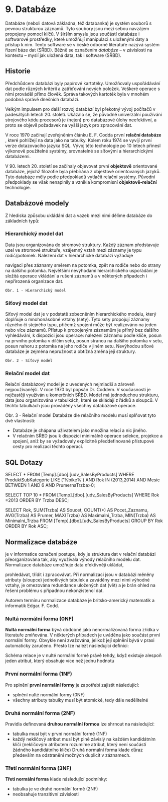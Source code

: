 # 9. Databáze

Databáze (neboli datová základna, též databanka) je systém souborů s pevnou strukturou záznamů. Tyto
soubory jsou mezi sebou navzájem propojeny pomocí klíčů. V širším smyslu jsou součástí databáze i
softwarové prostředky, které umožňují manipulaci s uloženými daty a přístup k nim. Tento software se v
české odborné literatuře nazývá systém řízení báze dat (SŘBD). Běžně se označením _databáze_ – v
závislosti na kontextu – myslí jak uložená data, tak i software (SŘBD).

## Historie

Předchůdcem databází byly papírové kartotéky. Umožňovaly uspořádávání dat podle různých kritérií a
zatřiďování nových položek. Veškeré operace s nimi prováděl přímo člověk. Správa takových kartoték byla
v mnohém podobná správě dnešních databází.

Velkým impulsem pro další rozvoj databází byl překotný vývoj počítačů v padesátých letech 20. století.
Ukázalo se, že původně univerzální používání strojového kódu procesorů je (nejen) pro databázové úlohy
neefektivní, a proto se objevil požadavek na vyšší jazyk pro zpracování dat.

V roce 1970 začínají zveřejněním článku E. F. Codda první **relační databáze** , které pohlížejí na data jako
na tabulky. Kolem roku 1974 se vyvíjí první verze dotazovacího jazyka SQL. Vývoj této technologie po 10
letech přinesl výkonově použitelné systémy, srovnatelné se síťovými a hierarchickými databázemi.

V 90. letech 20. století se začínaly objevovat první **objektově** orientované databáze, jejichž filozofie byla
přebírána z objektově orientovaných jazyků. Tyto databáze měly podle předpokladů vytlačit relační
systémy. Původní předpoklady se však nenaplnily a vznikla kompromisní **objektově-relační** technologie.

## Databázové modely

Z hlediska způsobu ukládání dat a vazeb mezi nimi dělíme databáze do základních typů:

### Hierarchický model dat

Data jsou organizována do stromové struktury. Každý záznam představuje uzel ve stromové struktuře,
vzájemný vztah mezi záznamy je typu rodič/potomek. Nalezení dat v hierarchické databázi vyžaduje


navigaci přes záznamy směrem na potomka, zpět na rodiče nebo do strany na dalšího potomka.
Největšími nevýhodami hierarchického uspořádání je složitá operace vkládání a rušení záznamů a v
některých případech i nepřirozená organizace dat.

```
Obr. 1 - Hierarchický model
```
### Síťový model dat

Síťový model dat je v podstatě zobecněním hierarchického modelu, který doplňuje o mnohonásobné
vztahy (sety). Tyto sety propojují záznamy různého či stejného typu, přičemž spojení může být
realizováno na jeden nebo více záznamů. Přístup k propojeným záznamům je přímý bez dalšího
vyhledávání, k dispozici jsou operace: nalezení záznamu podle klíče, posun na prvního potomka v
dílčím setu, posun stranou na dalšího potomka v setu, posun nahoru z potomka na jeho rodiče v jiném
setu. Nevýhodou síťové databáze je zejména nepružnost a obtížná změna její struktury.

```
Obr. 2 - Síťový model
```
### Relační model dat

Relační databázový model je z uvedených nejmladší a zároveň nejpoužívanější. V roce 1970 byl popsán
Dr. Coddem. V současnosti je nejčastěji využíván u komerčních SŘBD. Model má jednoduchou
strukturu, data jsou organizována v tabulkách, které se skládají z řádků a sloupců. V těchto tabulkách
jsou prováděny všechny databázové operace.


Obr. 3 - Relační model
Databáze dle relačního modelu musí splňovat tyto dvě vlastnosti:

- Databáze je chápana uživatelem jako množina relací a nic jiného.
- V relačním SŘBD jsou k dispozici minimálně operace selekce, projekce a spojení, aniž by se
vyžadovaly explicitně předdefinované přístupové cesty pro realizaci těchto operací.

## SQL Dotazy

SELECT *
FROM [Temp].[dbo].[udv_SalesByProducts]
WHERE ProduktSubKategorie LIKE ('%bike%')
AND Rok IN (2013,2014)
AND Mesic BETWEEN 1 AND 6
AND PrumernaTrzba>0;

SELECT TOP 10 *
FROM [Temp].[dbo].[udv_SalesByProducts]
WHERE Rok =2013
ORDER BY Trzba DESC;

SELECT
Rok,
SUM(Trzba) AS Soucet,
COUNT(*) AS Pocet_Zaznamu,
AVG(Trzba) AS Prumer,
MAX(Trzba) AS Maximalni_Trzba,
MIN(Trzba) AS Minimalni_Trzba
FROM [Temp].[dbo].[udv_SalesByProducts]
GROUP BY Rok
ORDER BY Rok ASC;

## Normalizace databáze

je v informatice označení postupu, kdy je struktura dat v relační databázi přeorganizována tak, aby
využívala výhody relačního modelu dat. Normalizace databáze umožňuje data efektivněji ukládat,


prohledávat, třídit i zpracovávat. Při normalizaci jsou v databázi měněny atributy (sloupce) jednotlivých
tabulek a zaváděny mezi nimi výhodné vztahy, je omezována redundance uložených dat (vět) a je brán
ohled na řešení problému s případnou nekonzistencí dat.

Autorem termínu normalizace databáze je britsko-americký matematik a informatik Edgar. F. Codd.

### Nultá normální forma (0NF)

**Nultá normální forma** bývá obdobně jako nenormalizovaná forma zřídka v literatuře zmiňována. V
některých případech je uváděna jako součást první normální formy. Obvykle není zvažována, jelikož její
splnění bývá v praxi automaticky zaručeno. Přesto lze nalézt následující definici:

Schéma relace je v nulté normální formě právě tehdy, když existuje alespoň jeden atribut, který obsahuje
více než jednu hodnotu

### První normální forma (1NF)

Pro splnění **první normální formy** je zapotřebí zajistit následující:

- splnění nulté normální formy (0NF)
- všechny atributy tabulky musí být atomické, tedy dále nedělitelné

### Druhá normální forma (2NF)

Pravidla definovaná **druhou normální formou** lze shrnout na následující:

- tabulka musí být v první normální formě (1NF)
- každý neklíčový atribut musí být plně závislý na každém kandidátním klíči (neklíčovým atributem
rozumíme atribut, který není součástí žádného kandidátního klíče)
Druhá normální forma klade důraz především na odstranění možných duplicit v záznamech.

### Třetí normální forma (3NF)

**Třetí normální forma** klade následující podmínky:

- tabulka je ve druhé normální formě (2NF)
- neobsahuje tranzitivní závislosti